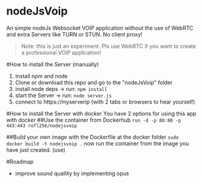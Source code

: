 # nodeJsVoip
An simple nodeJs Websocket VOIP application without the use of WebRTC and extra Servers like TURN or STUN. No client proxy!

> Note: this is just an experiment. Pls use WebRTC if you want to create a professional VOIP application!

#How to install the Server (manually)
1. Install npm and node
2. Clone or download this repo and go to the "nodeJsVoip" folder
3. install node deps -> run: `npm install`
4. start the Server -> run: `node server.js`
5. connect to https://myserverip (with 2 tabs or browsers to hear yourself)

#How to install the Server with docker
You have 2 options for using this app with docker
##Use the container from Dockerhub
`run -d -p 80:80 -p 443:443 rofl256/nodejsvoip`

##Build your own image with the Dockerfile at the docker folder
`sudo docker build -t nodejsvoip .`
now run the container from the image you have just created. (use)

#Roadmap
* improve sound quallity by implementing opus
